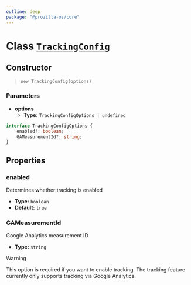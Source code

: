 ```yaml
---
outline: deep
package: "@prozilla-os/core"
---
```


# Class [`TrackingConfig`](https://github.com/prozilla-os/ProzillaOS/blob/main/packages/core/src/features/system/configs/trackingConfig.ts)

## Constructor

> `new TrackingConfig(options)`

### Parameters

- **options**
  - **Type:** `TrackingConfigOptions | undefined`

```ts
interface TrackingConfigOptions {
	enabled?: boolean;
	GAMeasurementId?: string;
}
```

## Properties

### enabled

Determines whether tracking is enabled

- **Type:** `boolean`
- **Default:** `true`

### GAMeasurementId

Google Analytics measurement ID

- **Type:** `string`

> [!WARNING]
> This option is required if you want to enable tracking. The tracking feature currently only supports tracking via Google Analytics.
